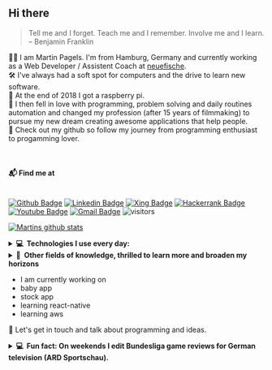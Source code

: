## Hi there

> Tell me and I forget. Teach me and I remember. Involve me and I learn. – Benjamin Franklin

🧑‍💻 I am Martin Pagels. I'm from Hamburg, Germany and currently working as a Web Developer / Assistent Coach at [neuefische](https://www.neuefische.de/).\
🛠️ I've always had a soft spot for computers and the drive to learn new software.\
🌱 At the end of 2018 I got a raspberry pi.\
💓 I then fell in love with programming, problem solving and daily routines automation and changed my profession (after 15 years of filmmaking) to pursue my new dream creating awesome applications that help people.\
👀 Check out my github so follow my journey from programming enthusiast to progamming lover.

&nbsp;
&nbsp;

#### 📬 Find me at

&nbsp;\
[![Github Badge](http://img.shields.io/badge/-Github-black?style=flat-square&logo=github&link=https://github.com/mpagels/)](https://github.com/mpagels/)
[![Linkedin Badge](https://img.shields.io/badge/-LinkedIn-blue?style=flat-square&logo=Linkedin&logoColor=white&link=https://www.linkedin.com/in/martin-pagels-658169203/)](https://www.linkedin.com/in/martin-pagels-658169203)
[![Xing Badge](https://img.shields.io/badge/Xing-026466?style=flat-square&logo=Xing&logoColor=white&link=https://www.xing.com/profile/Martin_Pagels/cv)](https://www.xing.com/profile/Martin_Pagels/cv)
[![Hackerrank Badge](https://img.shields.io/badge/-Hackerrank-2EC866?style=flat-square&logo=HackerRank&logoColor=white&link=https://www.hackerrank.com/boa_11)](https://www.hackerrank.com/boa_11)
[![Youtube Badge](https://img.shields.io/badge/-Youtube-red?style=flat-square&logo=Youtube&logoColor=white&link=https://www.youtube.com/channel/UCXmOcZHxyx2tlqaQEqTG0WQ)](https://www.youtube.com/channel/UCXmOcZHxyx2tlqaQEqTG0WQ)
[![Gmail Badge](https://img.shields.io/badge/-Gmail-d14836?style=flat-square&logo=Gmail&logoColor=white&link=mailto:office@martinpagels.de)](mailto:office@martinpagels.de)
![visitors](https://visitor-badge.glitch.me/badge?page_id=mpagels.mpagels)

[![Martins github stats](https://github-readme-stats.vercel.app/api?username=mpagels&count_private=true&show_icons=true&icon_color=1d3557&bg_color=457b9d&text_color=f1faee&title_color=1d3557)](https://github.com/anuraghazra/github-readme-stats)

<details>
  <summary><b>💻 &nbsp;Technologies I use every day:</b></summary>
  <br/>

![HTML5](https://img.shields.io/static/v1?style=for-the-badge&message=HTML5&color=E34F26&logo=HTML5&logoColor=FFFFFF&label=)&nbsp;
![CSS3](https://img.shields.io/static/v1?style=for-the-badge&message=CSS3&color=1572B6&logo=CSS3&logoColor=FFFFFF&label=)&nbsp;
![JavaScript](https://img.shields.io/static/v1?style=for-the-badge&message=JavaScript&color=222222&logo=JavaScript&logoColor=F7DF1E&label=)&nbsp;
![Node.js](https://img.shields.io/static/v1?style=for-the-badge&message=Node.js&color=339933&logo=Node.js&logoColor=FFFFFF&label=)&nbsp;
![Express](https://img.shields.io/static/v1?style=for-the-badge&message=Express&color=000000&logo=Express&logoColor=FFFFFF&label=)&nbsp;\
![React](https://img.shields.io/static/v1?style=for-the-badge&message=React&color=222222&logo=React&logoColor=61DAFB&label=)&nbsp;
![React Router](https://img.shields.io/static/v1?style=for-the-badge&message=React+Router&color=CA4245&logo=React+Router&logoColor=FFFFFF&label=)&nbsp;
![styled-components](https://img.shields.io/static/v1?style=for-the-badge&message=styled-components&color=DB7093&logo=styled-components&logoColor=FFFFFF&label=)&nbsp;
![Testing Library](https://img.shields.io/static/v1?style=for-the-badge&message=Testing+Library&color=E33332&logo=Testing+Library&logoColor=FFFFFF&label=)&nbsp;\
![MongoDB](https://img.shields.io/static/v1?style=for-the-badge&message=MongoDB&color=47A248&logo=MongoDB&logoColor=FFFFFF&label=)&nbsp;
![Python](https://img.shields.io/static/v1?style=for-the-badge&message=Python&color=3776AB&logo=Python&logoColor=FFFFFF&label=)&nbsp;
![Flask](https://img.shields.io/static/v1?style=for-the-badge&message=Flask&color=000000&logo=Flask&logoColor=FFFFFF&label=)&nbsp;\
![Git](https://img.shields.io/static/v1?style=for-the-badge&message=Git&color=F05032&logo=Git&logoColor=FFFFFF&label=)&nbsp;
![GitHub](https://img.shields.io/static/v1?style=for-the-badge&message=GitHub&color=181717&logo=GitHub&logoColor=FFFFFF&label=)&nbsp;
![GitLab](https://img.shields.io/static/v1?style=for-the-badge&message=GitLab&color=222222&logo=GitLab&logoColor=FCA121&label=)&nbsp;
![Ubuntu](https://img.shields.io/static/v1?style=for-the-badge&message=Ubuntu&color=E95420&logo=Ubuntu&logoColor=FFFFFF&label=)&nbsp;
![Visual Studio Code](https://img.shields.io/static/v1?style=for-the-badge&message=Visual+Studio+Code&color=007ACC&logo=Visual+Studio+Code&logoColor=FFFFFF&label=)&nbsp;

<!--
GitHub, GitLab, Docker, Firebase.
VSCode.
HTML, CSS, JavaScript, TypeScript.
mongoDB.
TDD.
linux.
-->
</details>

<!--

nodejs, redis, nginx,
rest, google cloud plataform, aws
mongodb,
github actions
python, raspberrypi, arduino.
photoshop, premiere, after effects, illustrator, xd.
blockchain, iota, cardano.
-->

<details>
  <summary><b>🧠 &nbsp;Other fields of knowledge, thrilled to learn more and broaden my horizons</b></summary>
  <br/>

![NGINX](https://img.shields.io/static/v1?style=for-the-badge&message=NGINX&color=009639&logo=NGINX&logoColor=FFFFFF&label=)&nbsp;\
![Docker](https://img.shields.io/static/v1?style=for-the-badge&message=Docker&color=2496ED&logo=Docker&logoColor=FFFFFF&label=)&nbsp;
![GitHub Actions](https://img.shields.io/static/v1?style=for-the-badge&message=GitHub+Actions&color=2088FF&logo=GitHub+Actions&logoColor=FFFFFF&label=)&nbsp;\
![Amazon AWS](https://img.shields.io/static/v1?style=for-the-badge&message=Amazon+AWS&color=232F3E&logo=Amazon+AWS&logoColor=FFFFFF&label=)&nbsp;
![Raspberry Pi](https://img.shields.io/static/v1?style=for-the-badge&message=Raspberry+Pi&color=A22846&logo=Raspberry+Pi&logoColor=FFFFFF&label=)&nbsp;
![Arduino](https://img.shields.io/static/v1?style=for-the-badge&message=Arduino&color=00979D&logo=Arduino&logoColor=FFFFFF&label=)&nbsp;\
![Adobe Photoshop](https://img.shields.io/static/v1?style=for-the-badge&message=Adobe+Photoshop&color=31A8FF&logo=Adobe+Photoshop&logoColor=FFFFFF&label=)
![Adobe Premiere Pro](https://img.shields.io/static/v1?style=for-the-badge&message=Adobe+Premiere+Pro&color=9999FF&logo=Adobe+Premiere+Pro&logoColor=FFFFFF&label=)&nbsp;
![Adobe After Effects](https://img.shields.io/static/v1?style=for-the-badge&message=Adobe+After+Effects&color=9999FF&logo=Adobe+After+Effects&logoColor=FFFFFF&label=)&nbsp;
![Adobe XD](https://img.shields.io/static/v1?style=for-the-badge&message=Adobe+XD&color=FF61F6&logo=Adobe+XD&logoColor=FFFFFF&label=)&nbsp;
![Adobe Illustrator](https://img.shields.io/static/v1?style=for-the-badge&message=Adobe+Illustrator&color=222222&logo=Adobe+Illustrator&logoColor=FF9A00&label=)&nbsp;\
![Eclipse Mosquitto](https://img.shields.io/static/v1?style=for-the-badge&message=Eclipse+Mosquitto&color=3C5280&logo=Eclipse+Mosquitto&logoColor=FFFFFF&label=)&nbsp;
![IOTA](https://img.shields.io/static/v1?style=for-the-badge&message=IOTA&color=131F37&logo=IOTA&logoColor=FFFFFF&label=)

</details>

- I am currently working on
- baby app
- stock app
- learning react-native
- learning aws

💬 Let's get in touch and talk about programming and ideas.

<details>
  <summary><b>💻 &nbsp;Fun fact: On weekends I edit Bundesliga game reviews for German television (ARD Sportschau).</b></summary>
  <br/>

</details>
